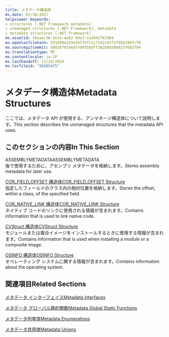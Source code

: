 ```yaml
---
title: メタデータ構造体
ms.date: 03/30/2017
helpviewer_keywords:
- structures [.NET Framework metadata]
- unmanaged structures [.NET Framework], metadata
- metadata structures [.NET Framework]
ms.assetid: 3eeaec36-5e1a-4a62-9de3-ea3942f67d04
ms.openlocfilehash: 591699e2d3e58f7efc1c72d2c47f2f956198fcf0
ms.sourcegitcommit: d8020797a6657d0fbbdff362b80300815f682f94
ms.translationtype: MT
ms.contentlocale: ja-JP
ms.lasthandoff: 11/24/2020
ms.locfileid: "95685475"
---
```

# <a name="metadata-structures"></a><span data-ttu-id="f6c27-102">メタデータ構造体</span><span class="sxs-lookup"><span data-stu-id="f6c27-102">Metadata Structures</span></span>

<span data-ttu-id="f6c27-103">ここでは、メタデータ API が使用する、アンマネージ構造体について説明します。</span><span class="sxs-lookup"><span data-stu-id="f6c27-103">This section describes the unmanaged structures that the metadata API uses.</span></span>  
  
## <a name="in-this-section"></a><span data-ttu-id="f6c27-104">このセクションの内容</span><span class="sxs-lookup"><span data-stu-id="f6c27-104">In This Section</span></span>  

 <span data-ttu-id="f6c27-105">ASSEMBLYMETADATA</span><span class="sxs-lookup"><span data-stu-id="f6c27-105">ASSEMBLYMETADATA</span></span>  
 <span data-ttu-id="f6c27-106">後で使用するために、アセンブリ メタデータを格納します。</span><span class="sxs-lookup"><span data-stu-id="f6c27-106">Stores assembly metadata for later use.</span></span>  
  
 [<span data-ttu-id="f6c27-107">COR_FIELD_OFFSET 構造体</span><span class="sxs-lookup"><span data-stu-id="f6c27-107">COR_FIELD_OFFSET Structure</span></span>](cor-field-offset-structure.md)  
 <span data-ttu-id="f6c27-108">指定したフィールドのクラス内の相対位置を格納します。</span><span class="sxs-lookup"><span data-stu-id="f6c27-108">Stores the offset, within a class, of the specified field.</span></span>  
  
 [<span data-ttu-id="f6c27-109">COR_NATIVE_LINK 構造体</span><span class="sxs-lookup"><span data-stu-id="f6c27-109">COR_NATIVE_LINK Structure</span></span>](cor-native-link-structure.md)  
 <span data-ttu-id="f6c27-110">ネイティブ コードのリンクに使用される情報が含まれます。</span><span class="sxs-lookup"><span data-stu-id="f6c27-110">Contains information that is used to link native code.</span></span>  
  
 [<span data-ttu-id="f6c27-111">CVStruct 構造体</span><span class="sxs-lookup"><span data-stu-id="f6c27-111">CVStruct Structure</span></span>](cvstruct-structure.md)  
 <span data-ttu-id="f6c27-112">モジュールまたは複合イメージをインストールするときに使用する情報が含まれます。</span><span class="sxs-lookup"><span data-stu-id="f6c27-112">Contains information that is used when installing a module or a composite image.</span></span>  
  
 [<span data-ttu-id="f6c27-113">OSINFO 構造体</span><span class="sxs-lookup"><span data-stu-id="f6c27-113">OSINFO Structure</span></span>](osinfo-structure.md)  
 <span data-ttu-id="f6c27-114">オペレーティング システムに関する情報が含まれます。</span><span class="sxs-lookup"><span data-stu-id="f6c27-114">Contains information about the operating system.</span></span>  
  
## <a name="related-sections"></a><span data-ttu-id="f6c27-115">関連項目</span><span class="sxs-lookup"><span data-stu-id="f6c27-115">Related Sections</span></span>  

 [<span data-ttu-id="f6c27-116">メタデータ インターフェイス</span><span class="sxs-lookup"><span data-stu-id="f6c27-116">Metadata Interfaces</span></span>](metadata-interfaces.md)  
  
 [<span data-ttu-id="f6c27-117">メタデータ グローバル静的関数</span><span class="sxs-lookup"><span data-stu-id="f6c27-117">Metadata Global Static Functions</span></span>](metadata-global-static-functions.md)  
  
 [<span data-ttu-id="f6c27-118">メタデータ列挙体</span><span class="sxs-lookup"><span data-stu-id="f6c27-118">Metadata Enumerations</span></span>](metadata-enumerations.md)  
  
 [<span data-ttu-id="f6c27-119">メタデータ共用体</span><span class="sxs-lookup"><span data-stu-id="f6c27-119">Metadata Unions</span></span>](metadata-unions.md)
